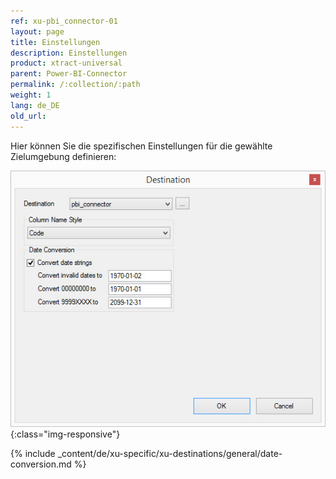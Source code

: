 ```yaml
---
ref: xu-pbi_connector-01
layout: page
title: Einstellungen
description: Einstellungen
product: xtract-universal
parent: Power-BI-Connector
permalink: /:collection/:path
weight: 1
lang: de_DE
old_url:
---
```


Hier können Sie die spezifischen Einstellungen für die gewählte Zielumgebung definieren:

![pbi-configuration](/img/content/XU_pbi_connector_destination.jpg){:class="img-responsive"}

{% include _content/de/xu-specific/xu-destinations/general/date-conversion.md %}